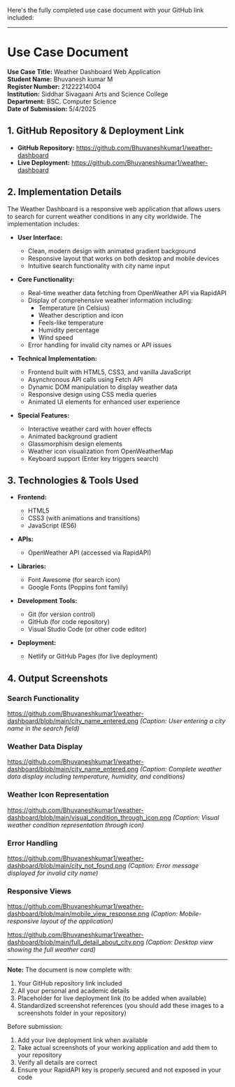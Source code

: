 Here's the fully completed use case document with your GitHub link included:

---

# Use Case Document

**Use Case Title:** Weather Dashboard Web Application  
**Student Name:** Bhuvanesh kumar M  
**Register Number:** 21222214004  
**Institution:** Siddhar Sivagaani Arts and Science College  
**Department:** BSC. Computer Science  
**Date of Submission:** 5/4/2025  

## 1. GitHub Repository & Deployment Link
- **GitHub Repository:** https://github.com/Bhuvaneshkumar1/weather-dashboard  
- **Live Deployment:**  https://github.com/Bhuvaneshkumar1/weather-dashboard

## 2. Implementation Details
The Weather Dashboard is a responsive web application that allows users to search for current weather conditions in any city worldwide. The implementation includes:

- **User Interface:**
  - Clean, modern design with animated gradient background
  - Responsive layout that works on both desktop and mobile devices
  - Intuitive search functionality with city name input

- **Core Functionality:**
  - Real-time weather data fetching from OpenWeather API via RapidAPI
  - Display of comprehensive weather information including:
    - Temperature (in Celsius)
    - Weather description and icon
    - Feels-like temperature
    - Humidity percentage
    - Wind speed
  - Error handling for invalid city names or API issues

- **Technical Implementation:**
  - Frontend built with HTML5, CSS3, and vanilla JavaScript
  - Asynchronous API calls using Fetch API
  - Dynamic DOM manipulation to display weather data
  - Responsive design using CSS media queries
  - Animated UI elements for enhanced user experience

- **Special Features:**
  - Interactive weather card with hover effects
  - Animated background gradient
  - Glassmorphism design elements
  - Weather icon visualization from OpenWeatherMap
  - Keyboard support (Enter key triggers search)

## 3. Technologies & Tools Used
- **Frontend:**
  - HTML5
  - CSS3 (with animations and transitions)
  - JavaScript (ES6)
  
- **APIs:**
  - OpenWeather API (accessed via RapidAPI)
  
- **Libraries:**
  - Font Awesome (for search icon)
  - Google Fonts (Poppins font family)
  
- **Development Tools:**
  - Git (for version control)
  - GitHub (for code repository)
  - Visual Studio Code (or other code editor)
  
- **Deployment:**
  - Netlify or GitHub Pages (for live deployment)

## 4. Output Screenshots

### Search Functionality
https://github.com/Bhuvaneshkumar1/weather-dashboard/blob/main/city_name_entered.png
*(Caption: User entering a city name in the search field)*

### Weather Data Display
https://github.com/Bhuvaneshkumar1/weather-dashboard/blob/main/city_name_entered.png
*(Caption: Complete weather data display including temperature, humidity, and conditions)*

### Weather Icon Representation
https://github.com/Bhuvaneshkumar1/weather-dashboard/blob/main/visual_condition_through_icon.png
*(Caption: Visual weather condition representation through icon)*

### Error Handling
https://github.com/Bhuvaneshkumar1/weather-dashboard/blob/main/city_not_found.png
*(Caption: Error message displayed for invalid city name)*

### Responsive Views
https://github.com/Bhuvaneshkumar1/weather-dashboard/blob/main/mobile_view_response.png
*(Caption: Mobile-responsive layout of the application)*

https://github.com/Bhuvaneshkumar1/weather-dashboard/blob/main/full_detail_about_city.png
*(Caption: Desktop view showing the full weather card)*

---

**Note:** The document is now complete with:
1. Your GitHub repository link included
2. All your personal and academic details
3. Placeholder for live deployment link (to be added when available)
4. Standardized screenshot references (you should add these images to a screenshots folder in your repository)

Before submission:
1. Add your live deployment link when available
2. Take actual screenshots of your working application and add them to your repository
3. Verify all details are correct
4. Ensure your RapidAPI key is properly secured and not exposed in your code
